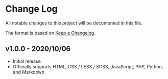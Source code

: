 # Change Log
All notable changes to this project will be documented in this file.

The format is based on [Keep a Changelog](http://keepachangelog.com/).

## v1.0.0 - 2020/10/06
- Initial release
- Officially supports HTML, CSS / LESS / SCSS, JavaScript, PHP, Python, and Markdown

